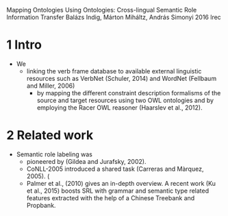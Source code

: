 Mapping Ontologies Using Ontologies:
  Cross-lingual Semantic Role Information Transfer
Balázs Indig, Márton Miháltz, András Simonyi
2016 lrec

# 1 Intro

* We
  * linking the verb frame database to available external linguistic resources
    such as VerbNet (Schuler, 2014) and WordNet (Fellbaum and Miller, 2006)
    * by mapping the different constraint description formalisms of the source
      and target resources using two OWL ontologies and by employing the Racer
      OWL reasoner (Haarslev et al., 2012).

# 2 Related work

* Semantic role labeling was
  * pioneered by (Gildea and Jurafsky, 2002).
  * CoNLL-2005 introduced a shared task (Carreras and Màrquez, 2005). (
  * Palmer et al., (2010) gives an
    in-depth overview. A recent work (Ku et al., 2015) boosts SRL with grammar
    and semantic type related features extracted with the help of a Chinese
    Treebank and Propbank.
